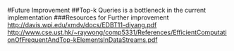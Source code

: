 #Future Improvement
##Top-k Queries is a bottleneck in the current implementation
###Resources for Further improvement 
  http://davis.wpi.edu/xmdv/docs/EDBT11-diyang.pdf
  http://www.cse.ust.hk/~raywong/comp5331/References/EfficientComputationOfFrequentAndTop-kElementsInDataStreams.pdf
